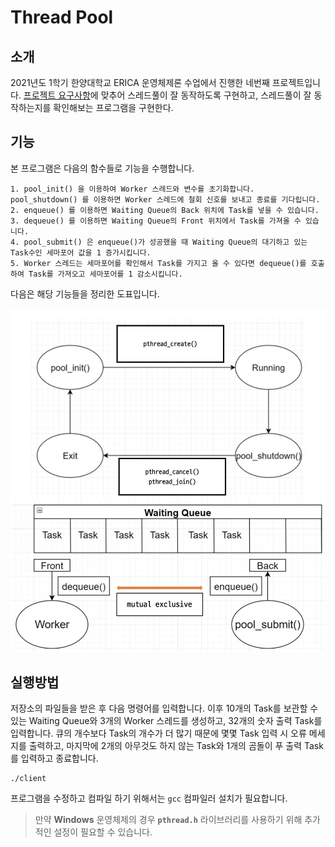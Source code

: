 # Thread Pool


## 소개

2021년도 1학기 한양대학교 ERICA 운영체제론 수업에서 진행한 네번째 프로젝트입니다. [프로젝트 요구사항](requirement.md)에 맞추어 스레드풀이 잘 동작하도록 구현하고, 스레드풀이 잘 동작하는지를 확인해보는 프로그램을 구현한다.


## 기능

본 프로그램은 다음의 함수들로 기능을 수행합니다.
    
    1. pool_init() 을 이용하여 Worker 스레드와 변수를 초기화합니다. pool_shutdown() 를 이용하면 Worker 스레드에 철회 신호를 보내고 종료를 기다립니다.
    2. enqueue() 를 이용하면 Waiting Queue의 Back 위치에 Task를 넣을 수 있습니다.
    3. dequeue() 를 이용하면 Waiting Queue의 Front 위치에서 Task를 가져올 수 있습니다.
    4. pool_submit() 은 enqueue()가 성공했을 때 Waiting Queue의 대기하고 있는 Task수인 세마포어 값을 1 증가시킵니다.
    5. Worker 스레드는 세마포어를 확인해서 Task를 가지고 올 수 있다면 dequeue()를 호출하여 Task를 가져오고 세마포어를 1 감소시킵니다.

다음은 해당 기능들을 정리한 도표입니다.

![structure](img/structure.png)

## 실행방법

저장소의 파일들을 받은 후 다음 명령어를 입력합니다. 이후 10개의 Task를 보관할 수 있는 Waiting Queue와 3개의 Worker 스레드를 생성하고, 32개의 숫자 출력 Task를 입력합니다. 큐의 개수보다 Task의 개수가 더 많기 때문에 몇몇 Task 입력 시 오류 메세지를 출력하고, 마지막에 2개의 아무것도 하지 않는 Task와 1개의 곰돌이 푸 출력 Task를 입력하고 종료합니다.



```shell
./client
```

프로그램을 수정하고 컴파일 하기 위해서는 `gcc` 컴파일러 설치가 필요합니다.

> 만약 **Windows** 운영체제의 경우 **`pthread.h`** 라이브러리를 사용하기 위해 추가적인 설정이 필요할 수 있습니다.